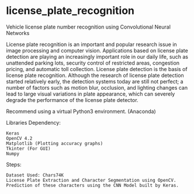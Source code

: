 # license_plate_recognition
Vehicle license plate number recognition using Convolutional Neural Networks

License plate recognition is an important and popular research issue in image processing and computer vision. Applications based on license plate detection are playing an increasingly important role in our daily life, such as unattended parking lots, security control of restricted areas, congestion pricing, and automatic toll collection. License plate detection is the basis of license plate recognition. Although the research of license plate detection started relatively early, the detection systems today are still not perfect; a number of factors such as motion blur, occlusion, and lighting changes can lead to large visual variations in plate appearance, which can severely degrade the performance of the license plate detector.

Recommend using a virtual Python3 environment. (Anaconda)

Libraries Dependency:

    Keras
    OpenCV 4.2
    Matplotlib (Plotting accuracy graphs)
    Tkinter (For GUI)
    Numpy

Steps:

    Dataset Used: Chars74K
    License Plate Extraction and Character Segmentation using OpenCV.
    Prediction of these characters using the CNN Model built by Keras.

